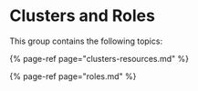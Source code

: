 # Clusters and Roles

This group contains the following topics:

{% page-ref page="clusters-resources.md" %}

{% page-ref page="roles.md" %}




